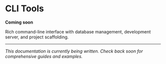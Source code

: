 # CLI Tools

**Coming soon**

Rich command-line interface with database management, development server, and project scaffolding.

---

*This documentation is currently being written. Check back soon for comprehensive guides and examples.*
